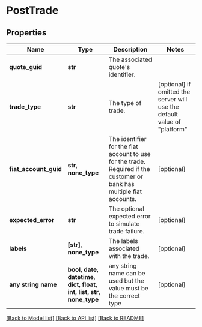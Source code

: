 # PostTrade


## Properties
Name | Type | Description | Notes
------------ | ------------- | ------------- | -------------
**quote_guid** | **str** | The associated quote&#39;s identifier. | 
**trade_type** | **str** | The type of trade. | [optional]  if omitted the server will use the default value of "platform"
**fiat_account_guid** | **str, none_type** | The identifier for the fiat account to use for the trade. Required if the customer or bank has multiple fiat accounts. | [optional] 
**expected_error** | **str** | The optional expected error to simulate trade failure. | [optional] 
**labels** | **[str], none_type** | The labels associated with the trade. | [optional] 
**any string name** | **bool, date, datetime, dict, float, int, list, str, none_type** | any string name can be used but the value must be the correct type | [optional]

[[Back to Model list]](../README.md#documentation-for-models) [[Back to API list]](../README.md#documentation-for-api-endpoints) [[Back to README]](../README.md)


